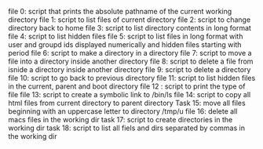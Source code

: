 file 0: script that prints the absolute pathname of the current working directory
file 1: script to list files of current directory
file 2: script to change directory back to home
file 3: script to list directory contents in long format
file 4: script to list hidden files
file 5: script to list files in long format with user and groupd ids displayed numerically and hidden files starting with period
file 6: script to make a directory in a directory
file 7: script to move a file into a directory inside another directory
file 8: script to delete a file from isnide a directory inside another directory
file 9: script to delete a directory
file 10: script to go back to previous directory
file 11: script to list hidden files in the current, parent and boot directory
file 12 : script to print the type of file
file 13: script to create a symbolic link to /bin/ls
file 14: script to copy all html files from current directory to parent directory
Task 15: move all files beginning with an uppercase letter to directory /tmp/u
file 16: delete all macs files in the working dir
task 17: script to create directories in the working dir
task 18: script to list all fiels and dirs separated by commas in the working dir
